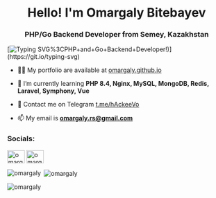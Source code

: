 <h1 align="center">Hello! I'm Omargaly Bitebayev</h1>
<h3 align="center">PHP/Go Backend Developer from Semey, Kazakhstan</h3>

[![Typing SVG](https://readme-typing-svg.herokuapp.com?font=Fira+Code&weight=500&duration=2500&pause=1&multiline=true&width=500&height=80&separator=%3C&lines=Computer+Science+Enthusiast+;)%3CPHP+and+Go+Backend+Developer!)](https://git.io/typing-svg)

- 👨‍💻 My portfolio are available at [omargaly.github.io](https://omargaly.github.io/)

- 🌱 I’m currently learning **PHP 8.4, Nginx, MySQL, MongoDB, Redis, Laravel, Symphony, Vue**

- 💬 Contact me on Telegram [t.me/hAckeeVo](t.me/hAckeeVo)

- 📫 My email is **omargaly.rs@gmail.com**

<h3 align="left">Socials:</h3>
<p align="left">
<a href="https://linkedin.com/in/bitebayev" target="blank"><img align="center" src="https://raw.githubusercontent.com/rahuldkjain/github-profile-readme-generator/master/src/images/icons/Social/linked-in-alt.svg" alt="omargaly" height="30" width="40" /></a>
<a href="https://instagram.com/arikun.kerr" target="blank"><img align="center" src="https://raw.githubusercontent.com/rahuldkjain/github-profile-readme-generator/master/src/images/icons/Social/instagram.svg" alt="omargaly" height="30" width="40" /></a>
</p>

<p><img align="left" src="https://github-readme-stats.vercel.app/api/top-langs?username=omargaly&show_icons=true&locale=en&layout=compact" alt="omargaly" /></p>

<p>&nbsp;<img align="center" src="https://github-readme-stats.vercel.app/api?username=omargaly&show_icons=true&locale=en" alt="omargaly" /></p>

<p><img align="center" src="https://github-readme-streak-stats.herokuapp.com/?user=omargaly&" alt="omargaly" /></p>
